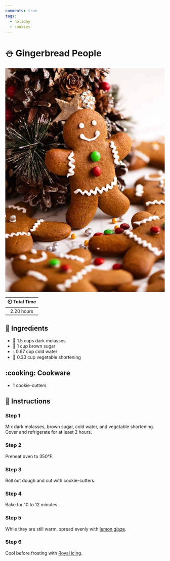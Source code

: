 ```yaml
---
comments: true
tags:
  - holiday
  - cookies
---
```

# :snowman: Gingerbread People

![Gingerbread People](../assets/images/gingerbread-people.jpg)

| :timer_clock: Total Time |
|:-----------------------: |
| 2.20 hours |

## :salt: Ingredients

- :maple_leaf: 1.5 cups dark molasses
- :maple_leaf: 1 cup brown sugar
- :droplet: 0.67 cup cold water
- :carrot: 0.33 cup vegetable shortening

## :cooking: Cookware

- 1 cookie-cutters

## :pencil: Instructions

### Step 1

Mix dark molasses, brown sugar, cold water, and vegetable shortening. Cover and refrigerate for at least 2 hours.

### Step 2

Preheat oven to 350°F.

### Step 3

Roll out dough and cut with cookie-cutters.

### Step 4

Bake for 10 to 12 minutes.

### Step 5

While they are still warm, spread evenly with [lemon glaze][2].

### Step 6

Cool before frosting with [Royal icing][1].

[1]: <../ingredients/royal-icing.md>
[2]: <../ingredients/post-baking-glazes/lemon-glaze.md>

